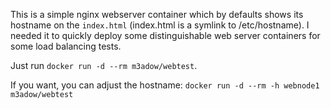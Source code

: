 This is a simple nginx webserver container which by defaults shows its hostname on the `index.html` (index.html is a symlink to /etc/hostname). I needed it to quickly deploy some distinguishable web server containers for some load balancing tests. 

Just run `docker run -d --rm m3adow/webtest`.

If you want, you can adjust the hostname: `docker run -d --rm -h webnode1 m3adow/webtest`
